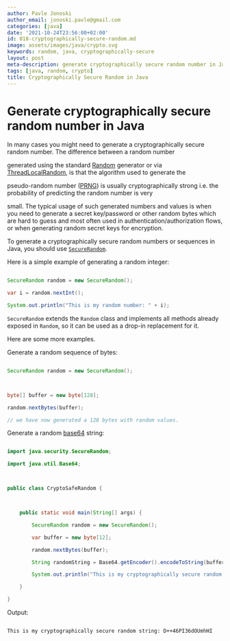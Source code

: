 ```yaml
---
author: Pavle Jonoski
author_email: jonoski.pavle@gmail.com
categories: [java]
date: '2021-10-24T23:56:00+02:00'
id: 018-cryptographically-secure-random.md
image: assets/images/java/crypto.svg
keywords: random, java, cryptographically-secure
layout: post
meta-description: generate cryptographically secure random number in Java
tags: [java, random, crypto]
title: Cryptographically Secure Random in Java
---
```




# Generate cryptographically secure random number in Java



In many cases you might need to generate a cryptographically secure random number. The difference between a random number

generated using the standard [Random](https://docs.oracle.com/javase/8/docs/api/java/util/Random.html) generator or via [ThreadLocalRandom](https://docs.oracle.com/javase/8/docs/api/java/util/concurrent/ThreadLocalRandom.html), is that the algorithm used to generate the

pseudo-random number ([PRNG](https://en.wikipedia.org/wiki/Pseudorandom_number_generator)) is usually cryptographically strong i.e. the probability of predicting the random number is very

small. The typical usage of such generated numbers and values is when you need to generate a secret key/password or other random bytes which are hard to guess and most often used in authentication/authorization flows, or when generating random secret keys for encryption.



To generate a cryptographically secure random numbers or sequences in Java, you should use [`SecureRandom`](https://docs.oracle.com/javase/8/docs/api/java/security/SecureRandom.html).



Here is a simple example of generating a random integer:



```java

SecureRandom random = new SecureRandom();

var i = random.nextInt();

System.out.println("This is my random number: " + i);

```

`SecureRandom` extends the `Random` class and implements all methods already exposed in `Random`, so it can be used as a drop-in replacement for it.



Here are some more examples.



Generate a random sequence of bytes:



```java

SecureRandom random = new SecureRandom();



byte[] buffer = new byte[128];

random.nextBytes(buffer);

// we have now generated a 128 bytes with random values.

```



Generate a random [base64](https://en.wikipedia.org/wiki/Base64) string:



```java

import java.security.SecureRandom;

import java.util.Base64;



public class CryptoSafeRandom {



    public static void main(String[] args) {

        SecureRandom random = new SecureRandom();

        var buffer = new byte[12];

        random.nextBytes(buffer);

        String randomString = Base64.getEncoder().encodeToString(buffer);

        System.out.println("This is my cryptographically secure random string: " + randomString);

    }

}

```



Output:

```

This is my cryptographically secure random string: D++46PI36dOUmhHI

```